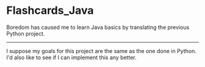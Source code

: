 Flashcards_Java
===============

Boredom has caused me to learn Java basics by translating the previous Python project.

---

I suppose my goals for this project are the same as the one done in Python. I'd also like to see if I can implement this any better.
